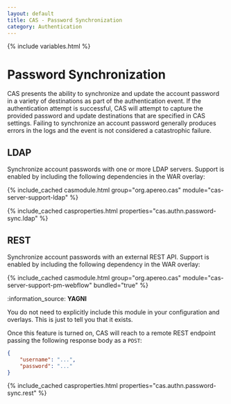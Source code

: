 ```yaml
---
layout: default
title: CAS - Password Synchronization
category: Authentication
---
```

{% include variables.html %}

# Password Synchronization

CAS presents the ability to synchronize and update the account password in a variety of
destinations as part of the authentication event. If the authentication attempt is successful,
CAS will attempt to capture the provided password and update destinations that are specified
in CAS settings. Failing to synchronize an account password generally produces errors in the logs
and the event is not considered a catastrophic failure.

## LDAP

Synchronize account passwords with one or more LDAP servers. Support is enabled by including the 
following dependencies in the WAR overlay:

{% include_cached casmodule.html group="org.apereo.cas" module="cas-server-support-ldap" %}

{% include_cached casproperties.html properties="cas.authn.password-sync.ldap" %}

## REST

Synchronize account passwords with an external REST API. Support is enabled by including the following dependency in the WAR overlay:

{% include_cached casmodule.html group="org.apereo.cas" module="cas-server-support-pm-webflow" bundled="true" %}

<div class="alert alert-info">:information_source: <strong>YAGNI</strong><p>You do not need to explicitly include this module
in your configuration and overlays. This is just to tell you that it exists.</p></div>

Once this feature is turned on, CAS will reach to a remote REST endpoint passing the following response body as a `POST`: 

```json
{
    "username": "...",
    "password": "..."
}
```

{% include_cached casproperties.html properties="cas.authn.password-sync.rest" %}
